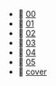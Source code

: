 * 📄 [00](00.md)
* 📄 [01](01.md)
* 📄 [02](02.md)
* 📄 [03](03.md)
* 📄 [04](04.md)
* 📄 [05](05.md)
* 📄 [cover](cover.jpeg)
